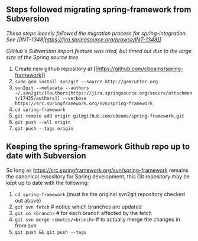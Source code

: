 ## Steps followed migrating spring-framework from Subversion

*These steps loosely followed the migration process for spring-integration.  See [[INT-1348|https://jira.springsource.org/browse/INT-1348]]*

*GitHub's Subversion import feature was tried, but timed out due to the large size of the Spring source tree*

1. Create new github repository at [[https://github.com/cbeams/spring-framework]]
1. `sudo gem install svn2git --source http://gemcutter.org`
1. `svn2git --metadata --authors ~/.svn2git/[[authors|https://jira.springsource.org/secure/attachment/17435/authors]] --verbose https://src.springframework.org/svn/spring-framework`
1. `cd spring-framework`
1. `git remote add origin git@github.com/cbeams/spring-framework.git`
1. `git push --all origin`
1. `git push --tags origin`

## Keeping the spring-framework Github repo up to date with Subversion

So long as https://src.springframework.org/svn/spring-framework remains the canonical repository for Spring development, this Git repository may be kept up to date with the following:

1. `cd spring-framework` (must be the original svn2git repository checked out above)
1. `git svn fetch`  # notice which branches are updated
1. `git co <branch>` # for each branch affected by the fetch
1. `git svn merge remotes/<branch>` # to actually merge the changes in from svn
1. `git push && git push --tags`